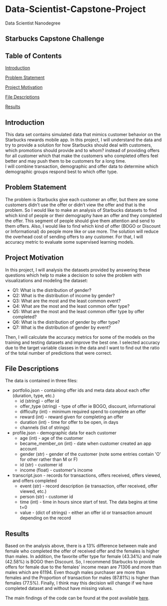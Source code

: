 # Data-Scientist-Capstone-Project
Data Scientist Nanodegree
## Starbucks Capstone Challenge



## Table of Contents

[Introduction](#introduction)

[Problem Statement](#problem-statement)

[Project Motivation](#project-motivation)

[File Descriptions](#file-descriptions)

[Results](#results)

## Introduction
This data set contains simulated data that mimics customer behavior on the Starbucks rewards mobile app. In this project, I will understand the data and try to provide a solution for how Starbucks should deal with customers, which promotions should provide and to whom? instead of providing offers for all customer which that make the customers who completed offers feel better and may push them to be customers for a long time.<br>
I will combine transaction, demographic and offer data to determine which demographic groups respond best to which offer type.<br>

## Problem Statement
The problem is Starbucks give each customer an offer, but there are some customers didn’t use the offer or didn’t view the offer and that is the problem. So I would like to make an analysis of Starbucks datasets to find which kind of people or their demography have an offer and they completed the offer. This segment of people should give them attention and send to them offers. Also, I would like to find which kind of offer (BOGO or Discount or Informational) do people more like or use more. The solution will reduce the overhead cost of sending offers to any customer. For that, I will accuracy metric to evaluate some supervised learning models.<br>

## Project Motivation
In this project, I will analysis the datasets provided by answering these questions  which help to make a decision to solve the problem with visualizations and modeling the dataset:<br>
* Q1: What is the distribution of gender?<br>
* Q2: What is the distribution of income by gender?<br>
* Q3: What are the most and the least common event?<br>
* Q4: What are the most and the least common offer type?<br>
* Q5: What are the most and the least common offer type by offer completed?<br>
* Q6: What is the distribution of gender by offer type?<br>
* Q7: What is the distribution of gender by event?<br>

Then, I will calculate the accuracy metrics for some of the models on the training and testing datasets and improve the best one. I selected accuracy due to the target variable classes in the data and I want to find out the ratio of the total number of predictions that were correct.<br>

## File Descriptions
The data is contained in three files:<br>

* portfolio.json - containing offer ids and meta data about each offer (duration, type, etc.)<br>
  * id (string) - offer id <br>
  * offer_type (string) - type of offer ie BOGO, discount, informational<br>
  * difficulty (int) - minimum required spend to complete an offer<br>
  * reward (int) - reward given for completing an offer<br>
  * duration (int) - time for offer to be open, in days<br>
  * channels (list of strings)<br>
* profile.json - demographic data for each customer<br>
  * age (int) - age of the customer<br>
  * became_member_on (int) - date when customer created an app account<br>
  * gender (str) - gender of the customer (note some entries contain 'O' for other rather than M or F)<br>
  * id (str) - customer id<br>
  * income (float) - customer's income<br>
* transcript.json - records for transactions, offers received, offers viewed, and offers completed<br>
  * event (str) - record description (ie transaction, offer received, offer viewed, etc.)<br>
  * person (str) - customer id<br>
  * time (int) - time in hours since start of test. The data begins at time t=0<br>
  * value - (dict of strings) - either an offer id or transaction amount depending on the record<br>
  
## Results
Based on the analysis above, there is a 13% difference between male and female who completed the offer of received offer and the females is higher than males. In addition, the favorite offer type for female (43.34%) and male (42.58%) is BOGO then Discount. So, I recommend Starbucks to provide offers for female due to the females’ income mean are 71306 and more than males which are 61194. Even though males purchaser are more than females and the Proportion of transaction for males (87.81%) is higher than females (77.5%). Finally, I think may this decision will change if we have completed dataset and without have missing values.<br>

The main findings of the code can be found at the post available [here](https://yagiz-dursun.medium.com/assessing-starbucks-app-data-c1b0955d03d9).

